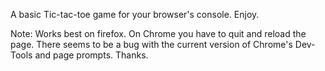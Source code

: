 A basic Tic-tac-toe game for your browser's console. Enjoy.

Note: Works best on firefox. On Chrome you have to quit and reload the page. There seems to be a bug with the current version of Chrome's Dev-Tools and page prompts. Thanks.
